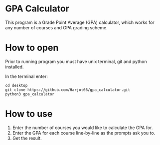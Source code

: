 # GPA Calculator

This program is a Grade Point Average (GPA) calculator, which works for any number of courses and GPA grading scheme.

# How to open

Prior to running program you must have unix terminal, git and python installed.

In the terminal enter:
```
cd desktop
git clone https://github.com/Harjot66/gpa_calculator.git
python3 gpa_calculator
```

# How to use

1. Enter the number of courses you would like to calculate the GPA for.
2. Enter the GPA for each course line-by-line as the prompts ask you to.
3. Get the result.
